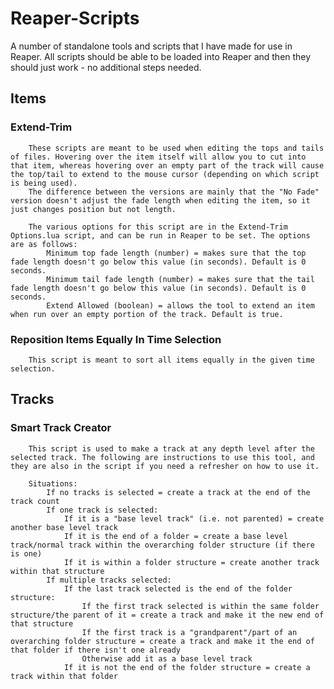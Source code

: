 # Reaper-Scripts
A number of standalone tools and scripts that I have made for use in Reaper. All scripts should be able to be loaded into Reaper and then they should just work - no additional steps needed.


## Items

### 	Extend-Trim
		These scripts are meant to be used when editing the tops and tails of files. Hovering over the item itself will allow you to cut into that item, whereas hovering over an empty part of the track will cause the top/tail to extend to the mouse cursor (depending on which script is being used).
		The difference between the versions are mainly that the "No Fade" version doesn't adjust the fade length when editing the item, so it just changes position but not length.
		
		The various options for this script are in the Extend-Trim Options.lua script, and can be run in Reaper to be set. The options are as follows:
		    Minimum top fade length (number) = makes sure that the top fade length doesn't go below this value (in seconds). Default is 0 seconds.
		    Minimum tail fade length (number) = makes sure that the tail fade length doesn't go below this value (in seconds). Default is 0 seconds.
		    Extend Allowed (boolean) = allows the tool to extend an item when run over an empty portion of the track. Default is true. 

### 	Reposition Items Equally In Time Selection
		This script is meant to sort all items equally in the given time selection.

## Tracks

###	Smart Track Creator
		This script is used to make a track at any depth level after the selected track. The following are instructions to use this tool, and they are also in the script if you need a refresher on how to use it.

		Situations:
			If no tracks is selected = create a track at the end of the track count
		 	If one track is selected:
				If it is a "base level track" (i.e. not parented) = create another base level track
				If it is the end of a folder = create a base level track/normal track within the overarching folder structure (if there is one)
				If it is within a folder structure = create another track within that structure
			If multiple tracks selected:
				If the last track selected is the end of the folder structure:
					If the first track selected is within the same folder structure/the parent of it = create a track and make it the new end of that structure
					If the first track is a "grandparent"/part of an overarching folder structure = create a track and make it the end of that folder if there isn't one already
		   			Otherwise add it as a base level track
				If it is not the end of the folder structure = create a track within that folder
